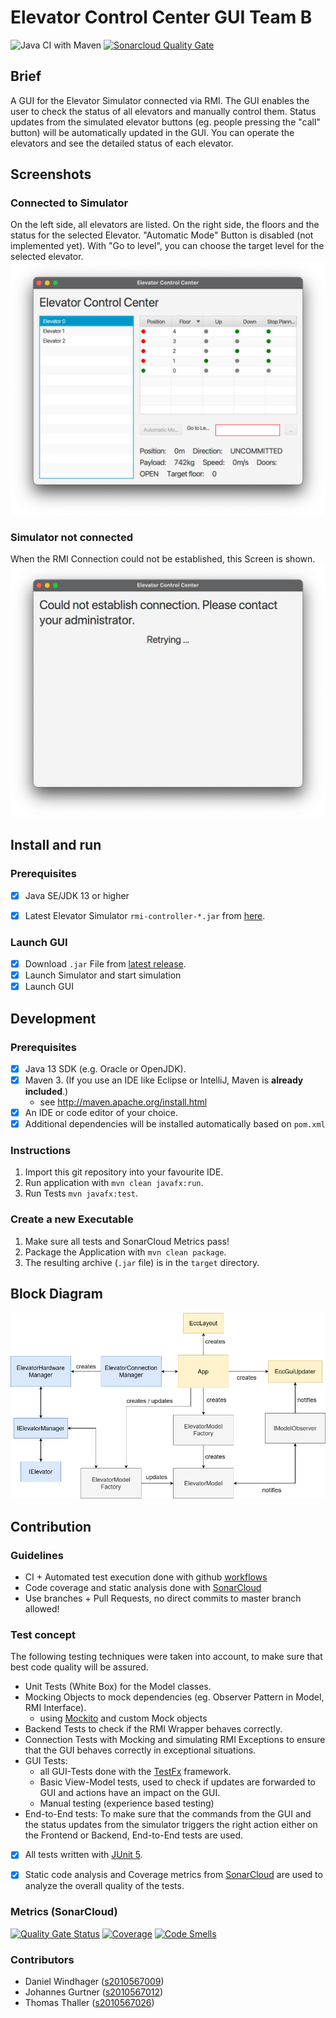 # Elevator Control Center GUI Team B

![Java CI with Maven](https://github.com/fhhagenberg-sqe-esd-ws21/elevator-control-center-team-b/workflows/Java%20CI%20with%20Maven/badge.svg?branch=master)
[![Sonarcloud Quality Gate](https://sonarcloud.io/api/project_badges/measure?project=fhhagenberg-sqe-esd-ws21_elevator-control-center-team-b&metric=alert_status)](https://sonarcloud.io/dashboard?id=fhhagenberg-sqe-esd-ws21_elevator-control-center-team-b)

## Brief
A GUI for the Elevator Simulator connected via RMI.
The GUI enables the user to check the status of all elevators and manually control them.
Status updates from the simulated elevator buttons (eg. people pressing the "call" button) will be automatically updated in the GUI.
You can operate the elevators and see the detailed status of each elevator.

## Screenshots

### Connected to Simulator
On the left side, all elevators are listed. On the right side, the floors and the status for the selected Elevator.
"Automatic Mode" Button is disabled (not implemented yet).
With "Go to level", you can choose the target level for the selected elevator.
![Screenshot](figures/gui_connected.png)

### Simulator not connected
When the RMI Connection could not be established, this Screen is shown.
![Screenshot](figures/gui_disconnected.png)


## Install and run

### Prerequisites

- [x] Java SE/JDK 13 or higher
- [x] Latest Elevator Simulator `rmi-controller-*.jar` from [here](https://github.com/winterer/elevator/releases/latest).


### Launch GUI

- [x] Download `.jar` File from [latest release](https://github.com/fhhagenberg-sqe-esd-ws21/elevator-control-center-team-b/releases/latest).
- [x] Launch Simulator and start simulation
- [x] Launch GUI

## Development

### Prerequisites

- [x] Java 13 SDK (e.g. Oracle or OpenJDK).
- [x] Maven 3. (If you use an IDE like Eclipse or IntelliJ, Maven is **already included**.)
	- see http://maven.apache.org/install.html
- [x] An IDE or code editor of your choice.
- [x] Additional dependencies will be installed automatically based on `pom.xml`

### Instructions

1. Import this git repository into your favourite IDE.
2. Run application with `mvn clean javafx:run`.
3. Run Tests `mvn javafx:test`.

### Create a new Executable
1. Make sure all tests and SonarCloud Metrics pass!
2. Package the Application with `mvn clean package`.
3. The resulting archive (`.jar` file) is in the `target` directory.

## Block Diagram
![](figures/block_diagram.png)


## Contribution

### Guidelines
- CI + Automated test execution done with github [workflows](.github/workflows/maven.yml)
- Code coverage and static analysis done with [SonarCloud](https://sonarcloud.io/dashboard?id=fhhagenberg-sqe-esd-ws21_elevator-control-center-team-b)
- Use branches + Pull Requests, no direct commits to master branch allowed!

### Test concept
The following testing techniques were taken into account, to make sure that best code quality will be assured.
- Unit Tests (White Box) for the Model classes.
- Mocking Objects to mock dependencies (eg. Observer Pattern in Model, RMI Interface).
  - using [Mockito](https://site.mockito.org) and custom Mock objects
- Backend Tests to check if the RMI Wrapper behaves correctly.
- Connection Tests with Mocking and simulating RMI Exceptions to ensure that the GUI behaves correctly in exceptional situations.
- GUI Tests:
  - all GUI-Tests done with the [TestFx](https://github.com/TestFX/TestFX) framework.
  - Basic View-Model tests, used to check if updates are forwarded to GUI and actions have an impact on the GUI.
  - Manual testing (experience based testing)
- End-to-End tests: To make sure that the commands from the GUI and the status updates from the simulator triggers the right action either on the Frontend or Backend, End-to-End tests are used.


- [x] All tests written with [JUnit 5](https://junit.org/junit5/).
- [x] Static code analysis and Coverage metrics from [SonarCloud](https://sonarcloud.io/dashboard?id=fhhagenberg-sqe-esd-ws21_elevator-control-center-team-b) are used to analyze the overall quality of the tests.


### Metrics (SonarCloud)
[![Quality Gate Status](https://sonarcloud.io/api/project_badges/measure?project=fhhagenberg-sqe-esd-ws21_elevator-control-center-team-b&metric=alert_status)](https://sonarcloud.io/dashboard?id=fhhagenberg-sqe-esd-ws21_elevator-control-center-team-b)
[![Coverage](https://sonarcloud.io/api/project_badges/measure?project=fhhagenberg-sqe-esd-ws21_elevator-control-center-team-b&metric=coverage)](https://sonarcloud.io/dashboard?id=fhhagenberg-sqe-esd-ws21_elevator-control-center-team-b)
[![Code Smells](https://sonarcloud.io/api/project_badges/measure?project=fhhagenberg-sqe-esd-ws21_elevator-control-center-team-b&metric=code_smells)](https://sonarcloud.io/dashboard?id=fhhagenberg-sqe-esd-ws21_elevator-control-center-team-b)


### Contributors
- Daniel Windhager ([s2010567009](mailto:s2010567009@students.fh-hagenberg.at))
- Johannes Gurtner ([s2010567012](mailto:s2010567012@students.fh-hagenberg.at))
- Thomas Thaller ([s2010567026](mailto:s2010567026@students.fh-hagenberg.at))
